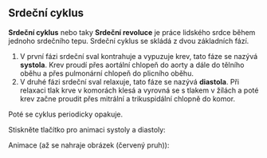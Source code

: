 <div class="w3-row">
<div class="w3-col s12 l4">

## Srdeční cyklus

**Srdeční cyklus** nebo taky **Srdeční revoluce** je práce lidského srdce během jednoho srdečního tepu. Srdeční cyklus se skládá z dvou základních fází.

1. V první fázi srdeční sval kontrahuje a vypuzuje krev, tato fáze se nazývá **systola**. Krev proudí přes aortální chlopeň do aorty a dále do tělního oběhu a přes pulmonární chlopeň do plicního oběhu.
2. V druhé fázi srdeční sval relaxuje, tato fáze se nazývá **diastola**. Při relaxaci tlak krve v komorách klesá a vyrovná se s tlakem v žílách a poté krev začne proudit přes mitrální a trikuspidální chlopně do komor. 

Poté se cyklus periodicky opakuje.

</div>
<div class="w3-col s12 l8">

Stiskněte tlačítko pro animaci systoly a diastoly:

<bdl-animate-control id="id4" speedfactor="50" segments="14;29" segmentlabels="systola;diastola"></bdl-animate-control>

Animace (až se nahraje obrázek (červený pruh)):
<bdl-animate-gif fromid="id4" src="hemodynamics/heart.gif"></bdl-animate-gif>

</div>
</div>

<bdl-quiz question="V průběhu diastoly se otevírají které chlopně:"
  answers="aortální a pulmonární chlopně|
           mitrální a trikuspidální chlopně"
  correctoptions="false|
           true"           
  explanations="aortální a pulmonární chlopně se v průběhu diastoly zavírají|
  mitrální a trikuspidální chlopně se v průběhu diastoly otvírají">
</bdl-quiz> 

